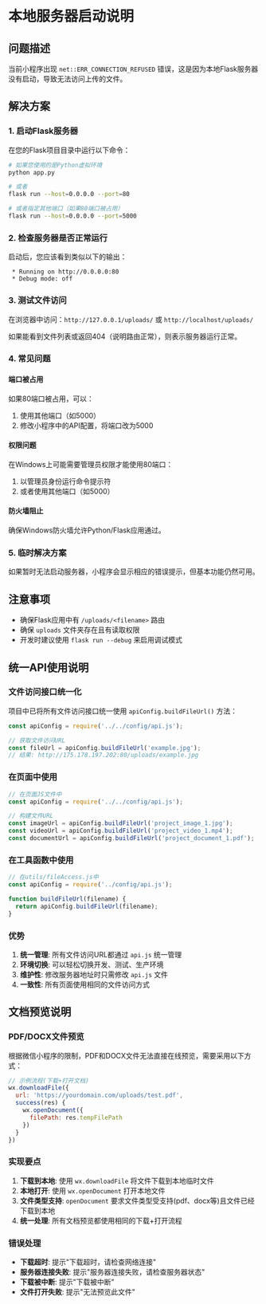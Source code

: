 # 本地服务器启动说明

## 问题描述
当前小程序出现 `net::ERR_CONNECTION_REFUSED` 错误，这是因为本地Flask服务器没有启动，导致无法访问上传的文件。

## 解决方案

### 1. 启动Flask服务器

在您的Flask项目目录中运行以下命令：

```bash
# 如果您使用的是Python虚拟环境
python app.py

# 或者
flask run --host=0.0.0.0 --port=80

# 或者指定其他端口（如果80端口被占用）
flask run --host=0.0.0.0 --port=5000
```

### 2. 检查服务器是否正常运行

启动后，您应该看到类似以下的输出：
```
 * Running on http://0.0.0.0:80
 * Debug mode: off
```

### 3. 测试文件访问

在浏览器中访问：`http://127.0.0.1/uploads/` 或 `http://localhost/uploads/`

如果能看到文件列表或返回404（说明路由正常），则表示服务器运行正常。

### 4. 常见问题

#### 端口被占用
如果80端口被占用，可以：
1. 使用其他端口（如5000）
2. 修改小程序中的API配置，将端口改为5000

#### 权限问题
在Windows上可能需要管理员权限才能使用80端口：
1. 以管理员身份运行命令提示符
2. 或者使用其他端口（如5000）

#### 防火墙阻止
确保Windows防火墙允许Python/Flask应用通过。

### 5. 临时解决方案

如果暂时无法启动服务器，小程序会显示相应的错误提示，但基本功能仍然可用。

## 注意事项

- 确保Flask应用中有 `/uploads/<filename>` 路由
- 确保 `uploads` 文件夹存在且有读取权限
- 开发时建议使用 `flask run --debug` 来启用调试模式

## 统一API使用说明

### 文件访问接口统一化

项目中已将所有文件访问接口统一使用 `apiConfig.buildFileUrl()` 方法：

```javascript
const apiConfig = require('../../config/api.js');

// 获取文件访问URL
const fileUrl = apiConfig.buildFileUrl('example.jpg');
// 结果: http://175.178.197.202:80/uploads/example.jpg
```

### 在页面中使用

```javascript
// 在页面JS文件中
const apiConfig = require('../../config/api.js');

// 构建文件URL
const imageUrl = apiConfig.buildFileUrl('project_image_1.jpg');
const videoUrl = apiConfig.buildFileUrl('project_video_1.mp4');
const documentUrl = apiConfig.buildFileUrl('project_document_1.pdf');
```

### 在工具函数中使用

```javascript
// 在utils/fileAccess.js中
const apiConfig = require('../config/api.js');

function buildFileUrl(filename) {
  return apiConfig.buildFileUrl(filename);
}
```

### 优势

1. **统一管理**: 所有文件访问URL都通过 `api.js` 统一管理
2. **环境切换**: 可以轻松切换开发、测试、生产环境
3. **维护性**: 修改服务器地址时只需修改 `api.js` 文件
4. **一致性**: 所有页面使用相同的文件访问方式

## 文档预览说明

### PDF/DOCX文件预览

根据微信小程序的限制，PDF和DOCX文件无法直接在线预览，需要采用以下方式：

```javascript
// 示例流程(下载+打开文档)
wx.downloadFile({
  url: 'https://yourdomain.com/uploads/test.pdf',
  success(res) {
    wx.openDocument({
      filePath: res.tempFilePath
    })
  }
})
```

### 实现要点

1. **下载到本地**: 使用 `wx.downloadFile` 将文件下载到本地临时文件
2. **本地打开**: 使用 `wx.openDocument` 打开本地文件
3. **文件类型支持**: `openDocument` 要求文件类型受支持(pdf、docx等)且文件已经下载到本地
4. **统一处理**: 所有文档预览都使用相同的下载+打开流程

### 错误处理

- **下载超时**: 提示"下载超时，请检查网络连接"
- **服务器连接失败**: 提示"服务器连接失败，请检查服务器状态"
- **下载被中断**: 提示"下载被中断"
- **文件打开失败**: 提示"无法预览此文件"
